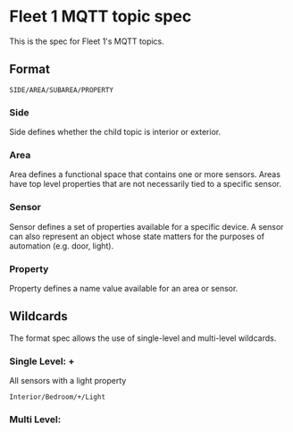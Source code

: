 # Fleet 1 MQTT topic spec

This is the spec for Fleet 1's MQTT topics.

## Format
```
SIDE/AREA/SUBAREA/PROPERTY
```
### Side
Side defines whether the child topic is interior or exterior.

### Area
Area defines a functional space that contains one or more sensors. Areas have top level properties that are not necessarily tied to a specific sensor.

### Sensor
Sensor defines a set of properties available for a specific device. A sensor can also represent an object whose state matters for the purposes of automation (e.g. door, light).

### Property
Property defines a name value available for an area or sensor.

## Wildcards
The format spec allows the use of single-level and multi-level wildcards.

### Single Level: +
All sensors with a light property
```
Interior/Bedroom/+/Light
```

### Multi Level: #
